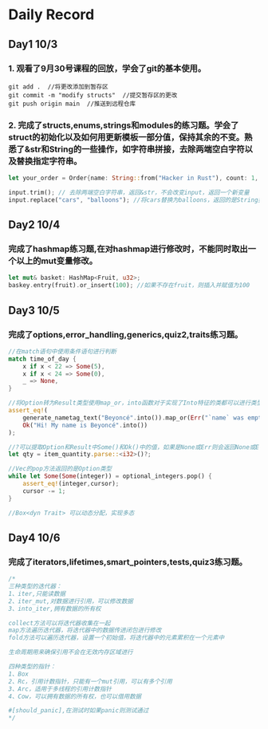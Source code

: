 # Daily Record
## Day1 10/3
### 1. 观看了9月30号课程的回放，学会了git的基本使用。
```
git add .  //将更改添加到暂存区
git commit -m "modify structs"  //提交暂存区的更改
git push origin main  //推送到远程仓库
```
### 2. 完成了structs,enums,strings和modules的练习题。学会了struct的初始化以及如何用更新模板一部分值，保持其余的不变。熟悉了&str和String的一些操作，如字符串拼接，去除两端空白字符以及替换指定字符串。
```Rust
let your_order = Order{name: String::from("Hacker in Rust"), count: 1, ..order_template}; // 除了name和count，其余的值全部和order_template一致。

input.trim(); // 去除两端空白字符串，返回&str，不会改变input，返回一个新变量
input.replace("cars", "balloons"); //将cars替换为balloons，返回的是String类型，不会改变input
```
## Day2 10/4
### 完成了hashmap练习题,在对hashmap进行修改时，不能同时取出一个以上的mut变量修改。
```Rust
let mut& basket: HashMap<Fruit, u32>;
baskey.entry(fruit).or_insert(100); //如果不存在fruit，则插入并赋值为100
```
## Day3 10/5
### 完成了options,error_handling,generics,quiz2,traits练习题。
```Rust
//在match语句中使用条件语句进行判断
match time_of_day {
    x if x < 22 => Some(5),
    x if x < 24 => Some(0),
    _ => None,
}

//将Option转为Result类型使用map_or，into函数对于实现了Into特征的类都可以进行类型转换
assert_eq!(
    generate_nametag_text("Beyoncé".into()).map_or(Err("`name` was empty; it must be nonempty."), |v| Ok(v)),
    Ok("Hi! My name is Beyoncé".into())
);

//?可以提取Option和Result中Some()和Ok()中的值，如果是None或Err则会返回None或Err
let qty = item_quantity.parse::<i32>()?;

//Vec的pop方法返回的是Option类型
while let Some(Some(integer)) = optional_integers.pop() {
    assert_eq!(integer,cursor);
    cursor -= 1;
}

//Box<dyn Trait> 可以动态分配，实现多态
```
## Day4 10/6
### 完成了iterators,lifetimes,smart_pointers,tests,quiz3练习题。
```Rust
/*
三种类型的迭代器：
1、iter,只能读数据
2、iter_mut,对数据进行引用，可以修改数据
3、into_iter,拥有数据的所有权

collect方法可以将迭代器收集在一起
map方法遍历迭代器，将迭代器中的数据传进闭包进行修改
fold方法可以遍历迭代器，设置一个初始值，将迭代器中的元素累积在一个元素中

生命周期用来确保引用不会在无效内存区域进行

四种类型的指针：
1、Box
2、Rc，引用计数指针，只能有一个mut引用，可以有多个引用
3、Arc，适用于多线程的引用计数指针
4、Cow，可以拥有数据的所有权，也可以借用数据

#[should_panic],在测试时如果panic则测试通过
*/

